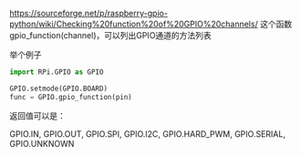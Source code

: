 https://sourceforge.net/p/raspberry-gpio-python/wiki/Checking%20function%20of%20GPIO%20channels/
这个函数gpio_function(channel)，可以列出GPIO通道的方法列表

举个例子
```python
import RPi.GPIO as GPIO

GPIO.setmode(GPIO.BOARD)
func = GPIO.gpio_function(pin)
```
返回值可以是：

GPIO.IN, GPIO.OUT, GPIO.SPI, GPIO.I2C, GPIO.HARD_PWM, GPIO.SERIAL, GPIO.UNKNOWN
